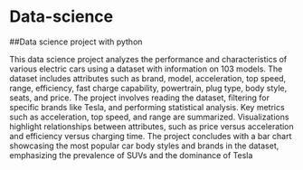 # Data-science

##Data science project with python

This data science project analyzes the performance and characteristics of various electric cars using a dataset with information on 103 models. The dataset includes attributes such as brand, model, acceleration, top speed, range, efficiency, fast charge capability, powertrain, plug type, body style, seats, and price. The project involves reading the dataset, filtering for specific brands like Tesla, and performing statistical analysis. Key metrics such as acceleration, top speed, and range are summarized. Visualizations highlight relationships between attributes, such as price versus acceleration and efficiency versus charging time. The project concludes with a bar chart showcasing the most popular car body styles and brands in the dataset, emphasizing the prevalence of SUVs and the dominance of Tesla
